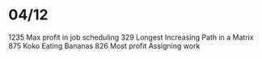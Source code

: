 # 04/12
1235 Max profit in job scheduling
329 Longest Increasing Path in a Matrix
875 Koko Eating Bananas
826 Most profit Assigning work